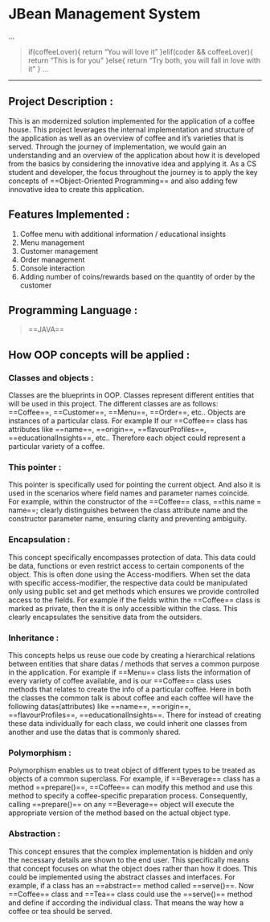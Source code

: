 # JBean Management System

...
>    if(coffeeLover){
>        return “You will love it”
>    }elif(coder && coffeeLover){
>        return “This is for you”
>    }else{
>        return “Try both, you will fall in love with it”
>    }
...
---

## Project Description :

This is an modernized solution implemented for the application of a coffee house. This project leverages the internal implementation and structure of the application as well as an overview of coffee and it’s varieties that is served.
Through the journey of implementation, we would gain an understanding and an overview of the application about how it is developed from the basics by considering the innovative idea and applying it.
As a CS student and developer, the focus throughout the journey is to apply the key concepts of ==Object-Oriented Programming== and also adding few innovative idea to create this application.

## Features Implemented :

1. Coffee menu with additional information / educational insights
2. Menu management
3. Customer management
4. Order management
5. Console interaction
6. Adding number of coins/rewards based on the quantity of order by the customer

## Programming Language :

> ==JAVA==

## How OOP concepts will be applied :

### Classes and objects :

Classes are the blueprints in OOP. Classes represent different entities that will be used in this project. The different classes are as follows:
==Coffee==, ==Customer==, ==Menu==, ==Order==, etc..
Objects are instances of a particular class. For example If our ==Coffee== class has attributes like ==name==, ==origin==, ==flavourProfiles==, ==educationalInsights==, etc.. Therefore each object could represent a particular variety of a coffee.

### This pointer :

This pointer is specifically used for pointing the current object. And also it is used in the scenarios where field names and parameter names coincide. 
For example, within the constructor of the ==Coffee== class, ==this.name = name==; clearly distinguishes between the class attribute name and the constructor parameter name, ensuring clarity and preventing ambiguity.

### Encapsulation :

This concept specifically encompasses protection of data. This data could be data, functions or even restrict access to certain components of the object.
This is often done using the Access-modifiers. 
When set the data with specific access-modifier, the respective data could be manipulated only using public set and get methods which ensures we provide controlled access to the fields.
For example if the fields within the ==Coffee== class is marked as private, then the it is only accessible within the class. This clearly encapsulates the sensitive data from the outsiders.

### Inheritance :

This concepts helps us reuse oue code by creating a hierarchical relations between entities that share datas / methods that serves a common purpose in the application. 
For example if ==Menu== class lists the information of every variety of coffee available, and is our ==Coffee== class uses methods that relates to create the info of a particular coffee. Here in both the classes the common talk is about coffee and each coffee will have the following datas(attributes) like ==name==, ==origin==, ==flavourProfiles==, ==educationalInsights==. There for instead of creating these data individually for each class, we could inherit one classes from another and use the datas that is commonly shared.

### Polymorphism :

Polymorphism enables us to treat object of different types to be treated as objects of a common superclass. 
For example, if ==Beverage== class has a method ==prepare()==, ==Coffee== can modify this method and use this method to specify a coffee-specific preparation process. Consequently, calling ==prepare()== on any ==Beverage== object will execute the appropriate version of the method based on the actual object type.

### Abstraction :

This concept ensures that the complex implementation is hidden and only the necessary details are shown to the end user.
This specifically means that concept focuses on what the object does rather than how it does.
This could be implemented using the abstract classes and interfaces.
For example, if a class has an ==abstract== method called ==serve()==. Now ==Coffee== class and ==Tea== class could use the ==serve()== method and define if according the individual class. That means the way how a coffee or tea should be served.
